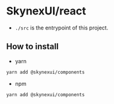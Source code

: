 # SkynexUI/react

- `./src` is the entrypoint of this project.

## How to install
- yarn
```sh
yarn add @skynexui/components
```

- npm
```sh
yarn add @skynexui/components
```
